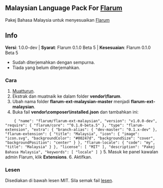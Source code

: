 ## Malaysian Language Pack For [Flarum](http://flarum.org/)

Pakej Bahasa Malaysia untuk menyesuaikan [Flarum](http://flarum.org/)

## Info
**Versi**:  1.0.0-dev | **Syarat**: Flarum 0.1.0 Beta 5 | **Kesesuaian**: Flarum 0.1.0 Beta 5

 - Sudah diterjemahkan dengan sempurna.
 - Tiada yang belum diterjemahkan.

### Cara
1. [Muatturun](https://github.com/ahrasis/flarum-ext-malaysian/archive/master.zip).
2. Ekstrak dan muatnaik ke dalam folder **vendor\flarum**.
3. Ubah nama folder **flarum-ext-malaysian-master** menjadi **flarum-ext-malaysian**.
4. Buka fail **vendor\composer\installed.json** dan tambahkan ini:

`    {
        "name": "flarum/flarum-ext-malaysian",
        "version": "v1.0.0-dev",
        "require": {
            "flarum/core": "^0.1.0-beta.5"
        },
        "type": "flarum-extension",
        "extra": {
            "branch-alias": {
                "dev-master": "0.1.x-dev"
            },
            "flarum-extension": {
                "title": "Malaysia",
                "icon": {
                    "image": "icon.svg",
                    "backgroundColor": "#00247d",
                    "backgroundSize": "cover",
                    "backgroundPosition": "center"
                }
            },
            "flarum-locale": {
                "code": "my",
                "title": "Malaysia"
            }
        },
        "license": [
            "MIT"
        ],
        "description": "Pakej Bahasa Malaysia",
        "keywords": [
            "locale"
        ]
    }`
5. Masuk ke panel kawalan admin Flarum, klik **Extensions**.
6. Aktifkan.

### Lesen
Disediakan di bawah lesen MIT. Sila semak fail [lesen](https://github.com/ahrasis/flarum-ext-malaysian/blob/master/LICENSE).

